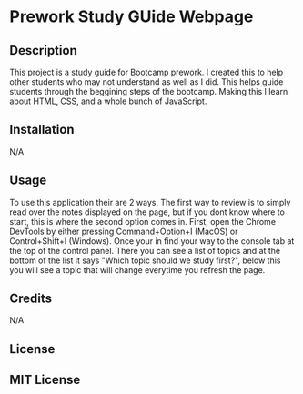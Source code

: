 # Prework Study GUide Webpage

## Description

This project is a study guide for Bootcamp prework. I created this to help other students who may not understand as well as I did. This helps guide students through the beggining steps of the bootcamp. Making this I learn about HTML, CSS, and a whole bunch of JavaScript.

## Installation

N/A

## Usage

To use this application their are 2 ways. The first way to review is to simply read over the notes displayed on the page, but if you dont know where to start, this is where the second option comes in. First, open the Chrome DevTools by either pressing Command+Option+I (MacOS) or Control+Shift+I (Windows). Once your in find your way to the console tab at the top of the control panel. There you can see a list of topics and at the bottom of the list it says "Which topic should we study first?", below this you will see a topic that will change everytime you refresh the page.

## Credits

N/A

## License

MIT License
---

